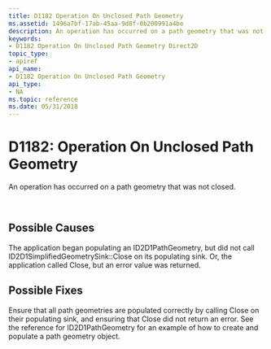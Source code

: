 ```yaml
---
title: D1182 Operation On Unclosed Path Geometry
ms.assetid: 1496a7bf-17ab-45aa-9d8f-0b200991a4be
description: An operation has occurred on a path geometry that was not closed.
keywords:
- D1182 Operation On Unclosed Path Geometry Direct2D
topic_type:
- apiref
api_name:
- D1182 Operation On Unclosed Path Geometry
api_type:
- NA
ms.topic: reference
ms.date: 05/31/2018
---
```


# D1182: Operation On Unclosed Path Geometry

An operation has occurred on a path geometry that was not closed.






 

## Possible Causes

The application began populating an ID2D1PathGeometry, but did not call ID2D1SimplifiedGeometrySink::Close on its populating sink. Or, the application called Close, but an error value was returned.

## Possible Fixes

Ensure that all path geometries are populated correctly by calling Close on their populating sink, and ensuring that Close did not return an error. See the reference for ID2D1PathGeometry for an example of how to create and populate a path geometry object.

 

 
